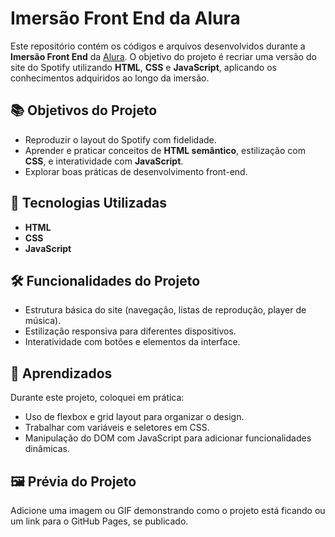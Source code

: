 # Imersão Front End da Alura 

Este repositório contém os códigos e arquivos desenvolvidos durante a **Imersão Front End** da [Alura](https://www.alura.com.br/). O objetivo do projeto é recriar uma versão do site do Spotify utilizando **HTML**, **CSS** e **JavaScript**, aplicando os conhecimentos adquiridos ao longo da imersão.  

## 📚 Objetivos do Projeto  
- Reproduzir o layout do Spotify com fidelidade.  
- Aprender e praticar conceitos de **HTML semântico**, estilização com **CSS**, e interatividade com **JavaScript**.  
- Explorar boas práticas de desenvolvimento front-end.  

## 🚀 Tecnologias Utilizadas  
- **HTML**  
- **CSS**  
- **JavaScript**  

## 🛠️ Funcionalidades do Projeto  
- Estrutura básica do site (navegação, listas de reprodução, player de música).  
- Estilização responsiva para diferentes dispositivos.  
- Interatividade com botões e elementos da interface.  

## 🎯 Aprendizados  
Durante este projeto, coloquei em prática:  
- Uso de flexbox e grid layout para organizar o design.  
- Trabalhar com variáveis e seletores em CSS.  
- Manipulação do DOM com JavaScript para adicionar funcionalidades dinâmicas.  

## 🖼️ Prévia do Projeto  
Adicione uma imagem ou GIF demonstrando como o projeto está ficando ou um link para o GitHub Pages, se publicado.  